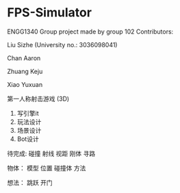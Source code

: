 # FPS-Simulator
ENGG1340 Group project made by group 102
Contributors:

  Liu Sizhe (University no.: 3036098041)

  Chan Aaron

  Zhuang Keju

  Xiao Yuxuan

第一人称射击游戏 (3D)
1. 写引擎it 
2. 玩法设计
3. 场景设计
4. Bot设计

待完成:
碰撞
射线
视距
刚体
寻路

物体：
  模型
  位置
  碰撞体
  方法

想法：
跳跃
开门